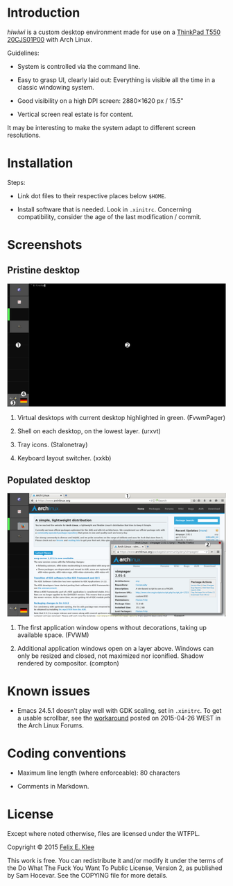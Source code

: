 Introduction
============

*hiwiwi* is a custom desktop environment made for use on a
[ThinkPad T550 20CJS01P00][1] with Arch Linux.

Guidelines:

  * System is controlled via the command line.

  * Easy to grasp UI, clearly laid out: Everything is visible all the time in a
    classic windowing system.

  * Good visibility on a high DPI screen: 2880×1620 px / 15.5"

  * Vertical screen real estate is for content.

It may be interesting to make the system adapt to different screen resolutions.


Installation
============

Steps:

  * Link dot files to their respective places below `$HOME`.

  * Install software that is needed. Look in `.xinitrc`. Concerning
    compatibility, consider the age of the last modification / commit.


Screenshots
===========

Pristine desktop
----------------

![Annotated screenshot](screenshot-1.png)

 1. Virtual desktops with current desktop highlighted in green. (FvwmPager)

 2. Shell on each desktop, on the lowest layer. (urxvt)

 3. Tray icons. (Stalonetray)

 4. Keyboard layout switcher. (xxkb)


Populated desktop
-----------------

![Annotated screenshot](screenshot-2.png)

  1. The first application window opens without decorations, taking up
     available space. (FVWM)

  2. Additional application windows open on a layer above. Windows can only be
     resized and closed, not maximized nor iconified. Shadow rendered by
     compositor. (compton)


Known issues
============

  * Emacs 24.5.1 doesn’t play well with GDK scaling, set in `.xinitrc`. To get
    a usable scrollbar, see the [workaround][2] posted on 2015-04-26 WEST in
    the Arch Linux Forums.


Coding conventions
==================

  * Maximum line length (where enforceable): 80 characters

  * Comments in Markdown.


License
=======

Except where noted otherwise, files are licensed under the WTFPL.

Copyright © 2015 [Felix E. Klee](felix.klee@inka.de)

This work is free. You can redistribute it and/or modify it under the terms of
the Do What The Fuck You Want To Public License, Version 2, as published by Sam
Hocevar. See the COPYING file for more details.

[1]: http://support.lenovo.com/us/en/products/laptops-and-netbooks/thinkpad-t-series-laptops/thinkpad-t550/20cj/s01p00
[2]: https://bbs.archlinux.org/viewtopic.php?pid=1523352#p1523352
